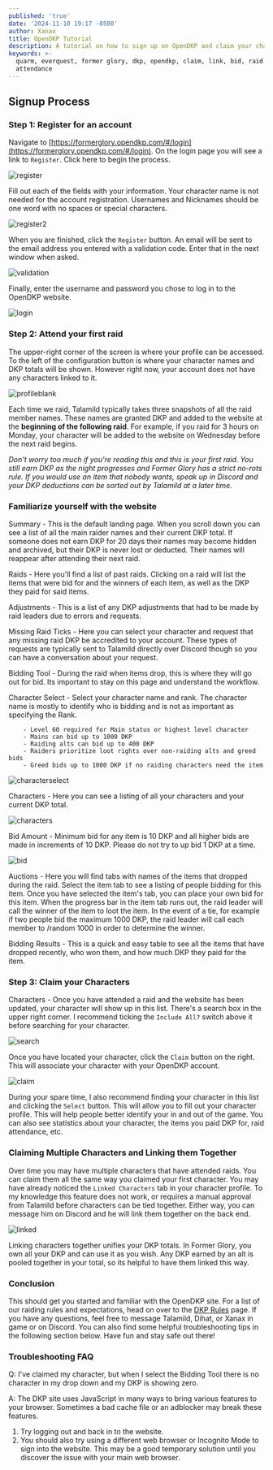 ```yaml
---
published: 'true'
date: '2024-11-10 19:17 -0500'
author: Xanax
title: OpenDKP Tutorial
description: A tutorial on how to sign up on OpenDKP and claim your characters.
keywords: >-
  quarm, everquest, former glory, dkp, opendkp, claim, link, bid, raid
  attendance
---
```

## Signup Process

### Step 1: Register for an account

Navigate to [https://formerglory.opendkp.com/#/login](https://formerglory.opendkp.com/#/login). On the login page you will see a link to `Register`. Click here to begin the process.

![register]({{site.baseurl}}/assets/img/register.jpg)

Fill out each of the fields with your information. Your character name is not needed for the account registration. Usernames and Nicknames should be one word with no spaces or special characters. 

![register2]({{site.baseurl}}/assets/img/register2.jpg)

When you are finished, click the `Register` button. An email will be sent to the email address you entered with a validation code. Enter that in the next window when asked.

![validation]({{site.baseurl}}/assets/img/validation.jpg)

Finally, enter the username and password you chose to log in to the OpenDKP website.

![login]({{site.baseurl}}/assets/img/login.jpg)

### Step 2: Attend your first raid

The upper-right corner of the screen is where your profile can be accessed. To the left of the configuration button is where your character names and DKP totals will be shown. However right now, your account does not have any characters linked to it.

![profileblank]({{site.baseurl}}/assets/img/profileblank.jpg)

Each time we raid, Talamild typically takes three snapshots of all the raid member names. These names are granted DKP and added to the website at the **beginning of the following raid**. For example, if you raid for 3 hours on Monday, your character will be added to the website on Wednesday before the next raid begins. 

*Don't worry too much if you're reading this and this is your first raid. You still earn DKP as the night progresses and Former Glory has a strict no-rots rule. If you would use an item that nobody wants, speak up in Discord and your DKP deductions can be sorted out by Talamild at a later time.*

### Familiarize yourself with the website

Summary - This is the default landing page. When you scroll down you can see a list of all the main raider names and their current DKP total. If someone does not earn DKP for 20 days their names may become hidden and archived, but their DKP is never lost or deducted. Their names will reappear after attending their next raid.

Raids - Here you'll find a list of past raids. Clicking on a raid will list the items that were bid for and the winners of each item, as well as the DKP they paid for said items.

Adjustments - This is a list of any DKP adjustments that had to be made by raid leaders due to errors and requests. 

Missing Raid Ticks - Here you can select your character and request that any missing raid DKP be accredited to your account. These types of requests are typically sent to Talamild directly over Discord though so you can have a conversation about your request.

Bidding Tool - During the raid when items drop, this is where they will go out for bid. Its important to stay on this page and understand the workflow. 

Character Select - Select your character name and rank. The character name is mostly to identify who is bidding and is not as important as specifying the Rank.

		- Level 60 required for Main status or highest level character
		- Mains can bid up to 1000 DKP
		- Raiding alts can bid up to 400 DKP
		- Raiders prioritize loot rights over non-raiding alts and greed bids
		- Greed bids up to 1000 DKP if no raiding characters need the item
        
![characterselect]({{site.baseurl}}/assets/img/characterselect.jpg)

Characters - Here you can see a listing of all your characters and your current DKP total.
    
![characters]({{site.baseurl}}/assets/img/characters.jpg)

Bid Amount - Minimum bid for any item is 10 DKP and all higher bids are made in increments of 10 DKP. Please do not try to up bid 1 DKP at a time.
    
![bid]({{site.baseurl}}/assets/img/bid.jpg)

Auctions - Here you will find tabs with names of the items that dropped during the raid. Select the item tab to see a listing of people bidding for this item. Once you have selected the item's tab, you can place your own bid for this item. When the progress bar in the item tab runs out, the raid leader will call the winner of the item to loot the item. In the event of a tie, for example if two people bid the maximum 1000 DKP, the raid leader will call each member to /random 1000 in order to determine the winner.

Bidding Results - This is a quick and easy table to see all the items that have dropped recently, who won them, and how much DKP they paid for the item.

### Step 3: Claim your Characters

Characters - Once you have attended a raid and the website has been updated, your character will show up in this list. There's a search box in the upper right corner. I recommend ticking the `Include All?` switch above it before searching for your character.

![search]({{site.baseurl}}/assets/img/search.jpg)

Once you have located your character, click the `Claim` button on the right. This will associate your character with your OpenDKP account.

![claim]({{site.baseurl}}/assets/img/claim.jpg)

During your spare time, I also recommend finding your character in this list and clicking the `Select` button. This will allow you to fill out your character profile. This will help people better identify your in and out of the game. You can also see statistics about your character, the items you paid DKP for, raid attendance, etc. 

### Claiming Multiple Characters and Linking them Together

Over time you may have multiple characters that have attended raids. You can claim them all the same way you claimed your first character. You may have already noticed the `Linked Characters` tab in your character profile. To my knowledge this feature does not work, or requires a manual approval from Talamild before characters can be tied together. Either way, you can message him on Discord and he will link them together on the back end. 

![linked]({{site.baseurl}}/assets/img/linked.jpg)

Linking characters together unifies your DKP totals. In Former Glory, you own all your DKP and can use it as you wish. Any DKP earned by an alt is pooled together in your total, so its helpful to have them linked this way.

### Conclusion

This should get you started and familiar with the OpenDKP site. For a list of our raiding rules and expectations, head on over to the [DKP Rules](https://formerglory.lol/aboutdkp/) page. If you have any questions, feel free to message Talamild, Dihat, or Xanax in game or on Discord. You can also find some helpful troubleshooting tips in the following section below. Have fun and stay safe out there!

### Troubleshooting FAQ

Q: I've claimed my character, but when I select the Bidding Tool there is no character in my drop down and my DKP is showing zero.

A: The DKP site uses JavaScript in many ways to bring various features to your browser. Sometimes a bad cache file or an adblocker may break these features. 

1. Try logging out and back in to the website.
2. You should also try using a different web browser or Incognito Mode to sign into the website. This may be a good temporary solution until you discover the issue with your main web browser.
